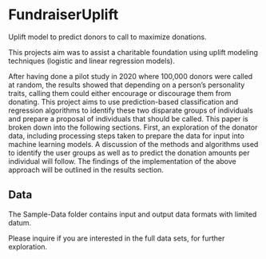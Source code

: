 # FundraiserUplift
Uplift model to predict donors to call to maximize donations.

This projects aim was to assist a charitable foundation using uplift modeling techniques (logistic and linear regression models). 
	
After having done a pilot study in 2020 where 100,000 donors were called at random, the results showed that depending on a person’s personality
traits, calling them could either encourage or discourage them from donating. This project aims to use
prediction-based classification and regression algorithms to identify these two disparate groups of individuals
and prepare a proposal of individuals that should be called. This paper is broken down into the following
sections. First, an exploration of the donator data, including processing steps taken to prepare the data for input
into machine learning models. A discussion of the methods and algorithms used to identify the user groups as
well as to predict the donation amounts per individual will follow. The findings of the implementation of the
above approach will be outlined in the results section. 
	
	
## Data
		
The Sample-Data folder contains input and output data formats with limited datum.

Please inquire if you are interested in the full data sets, for further exploration. 
